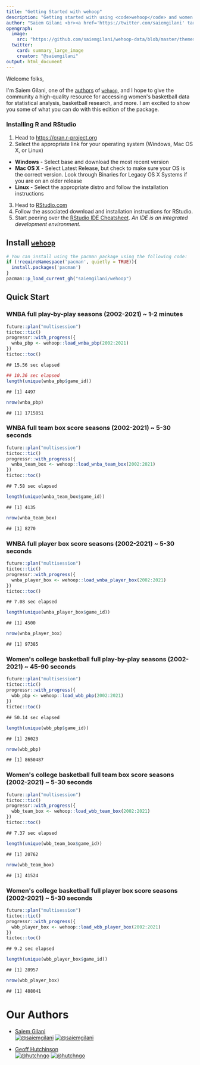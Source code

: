```yaml
---
title: "Getting Started with wehoop"
description: "Getting started with using <code>wehoop</code> and women's basketball data."
author: "Saiem Gilani <br><a href='https://twitter.com/saiemgilani' target='blank'><img src='https://img.shields.io/twitter/follow/saiemgilani?color=blue&amp;label=%40saiemgilani&amp;logo=twitter&amp;style=for-the-badge' alt='@saiemgilani'/></a> <a href='https://github.com/saiemgilani' target='blank'><img src='https://img.shields.io/github/followers/saiemgilani?color=eee&amp;logo=Github&amp;style=for-the-badge' alt='@saiemgilani'/></a>"
opengraph:
  image: 
    src: "https://github.com/saiemgilani/wehoop-data/blob/master/themes/wehoop_gh.png?raw=true"
  twitter:
    card: summary_large_image
    creator: "@saiemgilani"
output: html_document
---
```



Welcome folks,

I'm Saiem Gilani, one of the [authors](https://saiemgilani.github.io/wehoop/authors.html "Authors and contributors to wehoop") of [`wehoop`](https://saiemgilani.github.io/wehoop/), and I hope to give the community a high-quality resource for accessing women's basketball data for statistical analysis, basketball research, and more. I am excited to show you some of what you can do with this edition of the package.

### **Installing R and RStudio**

1.  Head to <https://cran.r-project.org>
2.  Select the appropriate link for your operating system (Windows, Mac OS X, or Linux)

-   **Windows** - Select base and download the most recent version
-   **Mac OS X** - Select Latest Release, but check to make sure your OS is the correct version. Look through Binaries for Legacy OS X Systems if you are on an older release
-   **Linux** - Select the appropriate distro and follow the installation instructions

3.  Head to [RStudio.com](https://www.rstudio.com/products/rstudio/download/#download "Download the appropriate version of RStudio (Free) for your operating system to use with R")
4.  Follow the associated download and installation instructions for RStudio.
5.  Start peering over the [RStudio IDE Cheatsheet](https://github.com/rstudio/cheatsheets/raw/master/rstudio-ide.pdf). *An IDE is an integrated development environment.*


## **Install** [**`wehoop`**](https://saiemgilani.github.io/wehoop/)

```r
# You can install using the pacman package using the following code:
if (!requireNamespace('pacman', quietly = TRUE)){
  install.packages('pacman')
}
pacman::p_load_current_gh("saiemgilani/wehoop")
```

## **Quick Start**

### **WNBA full play-by-play seasons (2002-2021) ~ 1-2 minutes**

```r
future::plan("multisession")
tictoc::tic()
progressr::with_progress({
  wnba_pbp <- wehoop::load_wnba_pbp(2002:2021)
})
tictoc::toc()
```

```
## 15.56 sec elapsed
```

```r
## 10.36 sec elapsed
length(unique(wnba_pbp$game_id))
```

```
## [1] 4497
```

```r
nrow(wnba_pbp)
```

```
## [1] 1715851
```
### **WNBA full team box score seasons (2002-2021) ~ 5-30 seconds**

```r
future::plan("multisession")
tictoc::tic()
progressr::with_progress({
  wnba_team_box <- wehoop::load_wnba_team_box(2002:2021)
})
tictoc::toc()
```

```
## 7.58 sec elapsed
```

```r
length(unique(wnba_team_box$game_id))
```

```
## [1] 4135
```

```r
nrow(wnba_team_box)
```

```
## [1] 8270
```
### **WNBA full player box score seasons (2002-2021) ~ 5-30 seconds**

```r
future::plan("multisession")
tictoc::tic()
progressr::with_progress({
  wnba_player_box <- wehoop::load_wnba_player_box(2002:2021)
})
tictoc::toc()
```

```
## 7.08 sec elapsed
```

```r
length(unique(wnba_player_box$game_id))
```

```
## [1] 4500
```

```r
nrow(wnba_player_box)
```

```
## [1] 97385
```

### **Women's college basketball full play-by-play seasons (2002-2021) ~ 45-90 seconds**


```r
future::plan("multisession")
tictoc::tic()
progressr::with_progress({
  wbb_pbp <- wehoop::load_wbb_pbp(2002:2021)
})
tictoc::toc()
```

```
## 50.14 sec elapsed
```

```r
length(unique(wbb_pbp$game_id))
```

```
## [1] 26023
```

```r
nrow(wbb_pbp)
```

```
## [1] 8650487
```

### **Women's college basketball full team box score seasons (2002-2021) ~ 5-30 seconds**


```r
future::plan("multisession")
tictoc::tic()
progressr::with_progress({
  wbb_team_box <- wehoop::load_wbb_team_box(2002:2021)
})
tictoc::toc()
```

```
## 7.37 sec elapsed
```

```r
length(unique(wbb_team_box$game_id))
```

```
## [1] 20762
```

```r
nrow(wbb_team_box)
```

```
## [1] 41524
```

### **Women's college basketball full player box score seasons (2002-2021) ~ 5-30 seconds**


```r
future::plan("multisession")
tictoc::tic()
progressr::with_progress({
  wbb_player_box <- wehoop::load_wbb_player_box(2002:2021)
})
tictoc::toc()
```

```
## 9.2 sec elapsed
```

```r
length(unique(wbb_player_box$game_id))
```

```
## [1] 28957
```

```r
nrow(wbb_player_box)
```

```
## [1] 488041
```


# **Our Authors**

-   [Saiem Gilani](https://twitter.com/saiemgilani)       
<a href="https://twitter.com/saiemgilani" target="blank"><img src="https://img.shields.io/twitter/follow/saiemgilani?color=blue&label=%40saiemgilani&logo=twitter&style=for-the-badge" alt="@saiemgilani" /></a>
<a href="https://github.com/saiemgilani" target="blank"><img src="https://img.shields.io/github/followers/saiemgilani?color=eee&logo=Github&style=for-the-badge" alt="@saiemgilani" /></a>

-   [Geoff Hutchinson](https://twitter.com/hutchngo)       
<a href="https://twitter.com/hutchngo" target="blank"><img src="https://img.shields.io/twitter/follow/hutchngo?color=blue&label=%40hutchngo&logo=twitter&style=for-the-badge" alt="@hutchngo" /></a>
<a href="https://github.com/hutchngo" target="blank"><img src="https://img.shields.io/github/followers/hutchngo?color=eee&logo=Github&style=for-the-badge" alt="@hutchngo" /></a>


